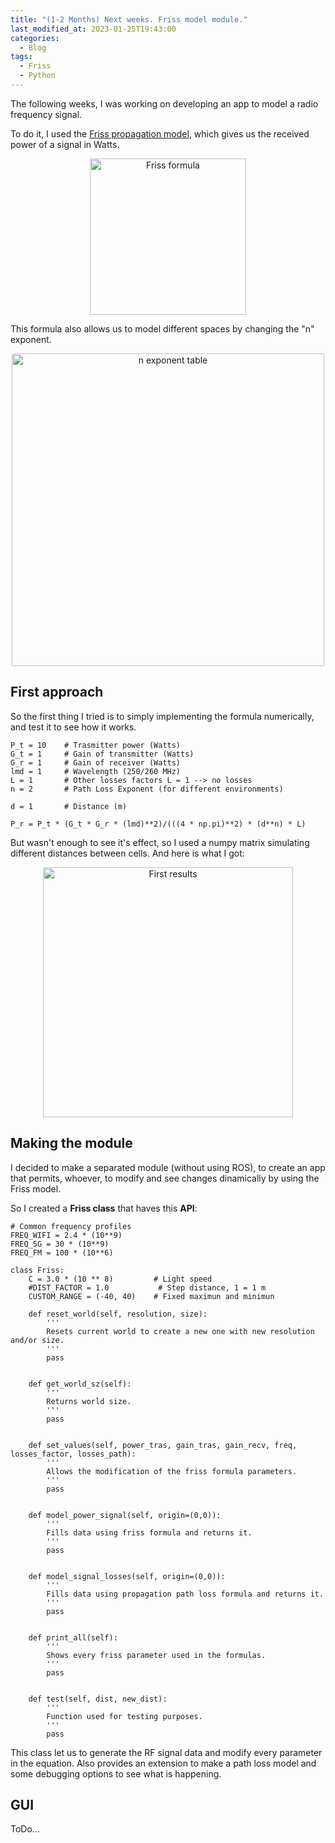 ```yaml
---
title: "(1-2 Months) Next weeks. Friss model module."
last_modified_at: 2023-01-25T19:43:00
categories:
  - Blog
tags:
  - Friss
  - Python
---
```

The following weeks, I was working on developing an app to model a radio frequency signal.

To do it, I used the [Friss propagation model](https://www.gaussianwaves.com/2013/09/friss-free-space-propagation-model/), which gives us the received power of a signal in Watts.

<p align="center">
<img src="/2022-tfg-cristian-sanchez/images/Friss_formula.png" alt="Friss formula" width="250"/>
</p>

This formula also allows us to model different spaces by changing the "n" exponent.

<p align="center">
<img src="/2022-tfg-cristian-sanchez/images/Friss_n_exponent_table.png" alt="n exponent table" width="500"/>
</p>

## First approach

So the first thing I tried is to simply implementing the formula numerically, and test it to see how it works.

```Python3
P_t = 10    # Trasmitter power (Watts)
G_t = 1     # Gain of transmitter (Watts)
G_r = 1     # Gain of receiver (Watts)
lmd = 1     # Wavelength (250/260 MHz)
L = 1       # Other losses factors L = 1 --> no losses
n = 2       # Path Loss Exponent (for different environments)

d = 1       # Distance (m)

P_r = P_t * (G_t * G_r * (lmd)**2)/(((4 * np.pi)**2) * (d**n) * L)
```

But wasn't enough to see it's effect, so I used a numpy matrix simulating different distances between cells. And here is what I got:

<p align="center">
<img src="/2022-tfg-cristian-sanchez/images/Friss_first_results.png" alt="First results" width="400"/>
</p>

## Making the module

I decided to make a separated module (without using ROS), to create an app that permits, whoever, to modify and see changes dinamically by using the Friss model.

So I created a **Friss class** that haves this **API**:

```Python3
# Common frequency profiles
FREQ_WIFI = 2.4 * (10**9)
FREQ_5G = 30 * (10**9)
FREQ_FM = 100 * (10**6)

class Friss:
    C = 3.0 * (10 ** 8)         # Light speed
    #DIST_FACTOR = 1.0           # Step distance, 1 = 1 m
    CUSTOM_RANGE = (-40, 40)    # Fixed maximun and minimun

    def reset_world(self, resolution, size):
        '''
        Resets current world to create a new one with new resolution and/or size.
        '''
        pass


    def get_world_sz(self):
        '''
        Returns world size.
        '''
        pass


    def set_values(self, power_tras, gain_tras, gain_recv, freq, losses_factor, losses_path):
        '''
        Allows the modification of the friss formula parameters.
        '''
        pass


    def model_power_signal(self, origin=(0,0)):
        '''
        Fills data using friss formula and returns it.
        '''
        pass


    def model_signal_losses(self, origin=(0,0)):
        '''
        Fills data using propagation path loss formula and returns it.
        '''
        pass


    def print_all(self):
        '''
        Shows every friss parameter used in the formulas.
        '''
        pass

                 
    def test(self, dist, new_dist):
        '''
        Function used for testing purposes.
        '''
        pass
```

This class let us to generate the RF signal data and modify every parameter in the equation. Also provides an extension to make a path loss model and some debugging options to see what is happening.

## GUI

ToDo... 